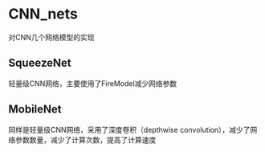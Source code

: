 # CNN_nets
对CNN几个网络模型的实现

## SqueezeNet
轻量级CNN网络，主要使用了FireModel减少网络参数

## MobileNet
同样是轻量级CNN网络，采用了深度卷积（depthwise convolution），减少了网络参数数量，减少了计算次数，提高了计算速度